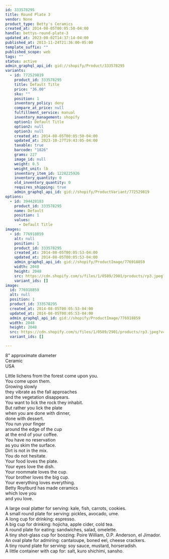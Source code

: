 ```yaml
---
id: 333578295
title: Round Plate 3
vendor: None
product_type: Betty's Ceramics
created_at: 2014-08-05T00:05:50-04:00
handle: bettys-round-plate-3
updated_at: 2023-08-02T14:37:14-04:00
published_at: 2013-11-24T21:36:00-05:00
template_suffix: ""
published_scope: web
tags: ""
status: active
admin_graphql_api_id: gid://shopify/Product/333578295
variants:
  - id: 772529819
    product_id: 333578295
    title: Default Title
    price: "36.00"
    sku: ""
    position: 1
    inventory_policy: deny
    compare_at_price: null
    fulfillment_service: manual
    inventory_management: shopify
    option1: Default Title
    option2: null
    option3: null
    created_at: 2014-08-05T00:05:50-04:00
    updated_at: 2023-10-27T19:43:05-04:00
    taxable: true
    barcode: "1826"
    grams: 227
    image_id: null
    weight: 0.5
    weight_unit: lb
    inventory_item_id: 1228225926
    inventory_quantity: 0
    old_inventory_quantity: 0
    requires_shipping: true
    admin_graphql_api_id: gid://shopify/ProductVariant/772529819
options:
  - id: 394428183
    product_id: 333578295
    name: Default
    position: 1
    values:
      - Default Title
images:
  - id: 776918859
    alt: null
    position: 1
    product_id: 333578295
    created_at: 2014-08-05T00:05:53-04:00
    updated_at: 2014-08-05T00:05:53-04:00
    admin_graphql_api_id: gid://shopify/ProductImage/776918859
    width: 2048
    height: 2048
    src: https://cdn.shopify.com/s/files/1/0589/2901/products/rp3.jpeg?v=1407211553
    variant_ids: []
image:
  id: 776918859
  alt: null
  position: 1
  product_id: 333578295
  created_at: 2014-08-05T00:05:53-04:00
  updated_at: 2014-08-05T00:05:53-04:00
  admin_graphql_api_id: gid://shopify/ProductImage/776918859
  width: 2048
  height: 2048
  src: https://cdn.shopify.com/s/files/1/0589/2901/products/rp3.jpeg?v=1407211553
  variant_ids: []

---
```


8" approximate diameter  
Ceramic   
USA

Little lichens from the forest come upon you.  
You come upon them.  
Growing slowly  
they vibrate as the fall approaches  
and the vegetation disappears.  
You want to lick the rock they inhabit.  
But rather you lick the plate  
when you are done with dinner,  
done with dessert.  
You run your finger  
around the edge of the cup  
at the end of your coffee.  
You have no reservation  
as you skim the surface.  
Dirt is not in the mix.  
You do not hesitate.  
Your food loves the plate.  
Your eyes love the dish.  
Your roommate loves the cup.  
Your brother loves the big cup.  
Your everything loves everything.  
Betty Roytburd has made ceramics  
which love you  
and you love.  
  
A large oval platter for serving: kale, fish, carrots, cookies.  
A small round plate for serving: pickles, avocado, ume.  
A long cup for drinking: espresso.  
A big cup for drinking: hojicha, apple cider, cold tea.  
A round plate for eating: sandwiches, salad, omelette.  
A tiny shot-glass cup for boozing: Poire William, O.P. Anderson, el Jimador.  
An oval plate for admiring: cantaloupe, boned eel, cheese crackers.  
A tiny round plate for serving: soy sauce, mustard, horseradish.  
A little container with cap for: salt, kuro shichimi, sansho.